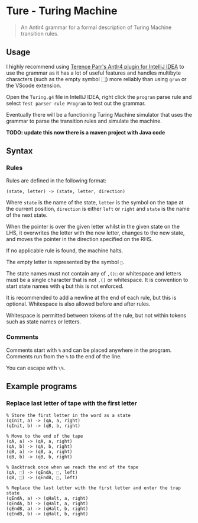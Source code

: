 # Ture - Turing Machine
> An Antlr4 grammar for a formal description of Turing Machine transition rules.

## Usage

I highly recommend using [Terence Parr's Antlr4 plugin for IntelliJ IDEA](https://plugins.jetbrains.com/plugin/7358-antlr-v4-grammar-plugin) to use the grammar as it has a lot of useful features and handles multibyte characters (such as the empty symbol ⬚) more reliably than using `grun` or the VScode extension.

Open the `Turing.g4` file in IntelliJ IDEA, right click the `program` parse rule and select `Test parser rule Program` to test out the grammar.

Eventually there will be a functioning Turing Machine simulator that uses the grammar to parse the transition rules and simulate the machine.

**TODO: update this now there is a maven project with Java code**

## Syntax

### Rules

Rules are defined in the following format:

```
(state, letter) -> (state, letter, direction)
```

Where `state` is the name of the state, `letter` is the symbol on the tape at the current position, `direction` is either `left` or `right` and `state` is the name of the next state.

When the pointer is over the given letter whilst in the given state on the LHS, it overwrites the letter with the new letter, changes to the new state, and moves the pointer in the direction specified on the RHS.

If no applicable rule is found, the machine halts.

The empty letter is represented by the symbol `⬚`.

The state names must not contain any of `,()⬚` or whitespace and letters must be a single character that is not `,()` or whitespace. It is convention to start state names with `q` but this is not enforced.

It is recommended to add a newline at the end of each rule, but this is optional. Whitespace is also allowed before and after rules.

Whitespace is permitted between tokens of the rule, but not within tokens such as state names or letters.

### Comments

Comments start with `%` and can be placed anywhere in the program. Comments run from the `%` to the end of the line.

You can escape with `\%`.

## Example programs

### Replace last letter of tape with the first letter

```
% Store the first letter in the word as a state
(qInit, a) -> (qA, a, right)
(qInit, b) -> (qB, b, right)

% Move to the end of the tape
(qA, a) -> (qA, a, right)
(qA, b) -> (qA, b, right)
(qB, a) -> (qB, a, right)
(qB, b) -> (qB, b, right)

% Backtrack once when we reach the end of the tape
(qA, ⬚) -> (qEndA, ⬚, left)
(qB, ⬚) -> (qEndB, ⬚, left)

% Replace the last letter with the first letter and enter the trap state
(qEndA, a) -> (qHalt, a, right)
(qEndA, b) -> (qHalt, a, right)
(qEndB, a) -> (qHalt, b, right)
(qEndB, b) -> (qHalt, b, right)
```
